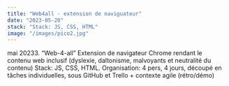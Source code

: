 ```yaml
---
title: "Web4all - extension de naviguateur"
date: "2023-05-20"
stack: "Stack: JS, CSS, HTML"
image: "/images/pico2.jpg"
---
```


mai 20233. “Web-4-all”
Extension de navigateur Chrome rendant le contenu web inclusif (dyslexie, daltonisme, malvoyants et neutralité du contenu)
Stack: JS, CSS, HTML.
Organisation: 4 pers, 4 jours, découpé en tâches individuelles, sous GitHub et Trello + contexte agile (rétro/démo)